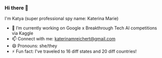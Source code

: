 ### Hi there 👋 
I'm Katya (super professional spy name: Katerina Marie)

- 🔭 I’m currently working on Google x Breakthrough Tech AI competitions via Kaggle
- 📫 Connect with me: katerinamreichert@gmail.com
- 😄 Pronouns: she/they
- ⚡ Fun fact: I've traveled to 16 diff states and 20 diff countries!


<!--
**katyareichert/katyareichert** is a ✨ _special_ ✨ repository because its `README.md` (this file) appears on your GitHub profile.

Here are some ideas to get you started:

- 🔭 I’m currently working on ...
- 🌱 I’m currently learning ...
- 👯 I’m looking to collaborate on ...
- 🤔 I’m looking for help with ...
- 💬 Ask me about ...
- 📫 How to reach me: ...
- 😄 Pronouns: ...
- ⚡ Fun fact: ...
-->
